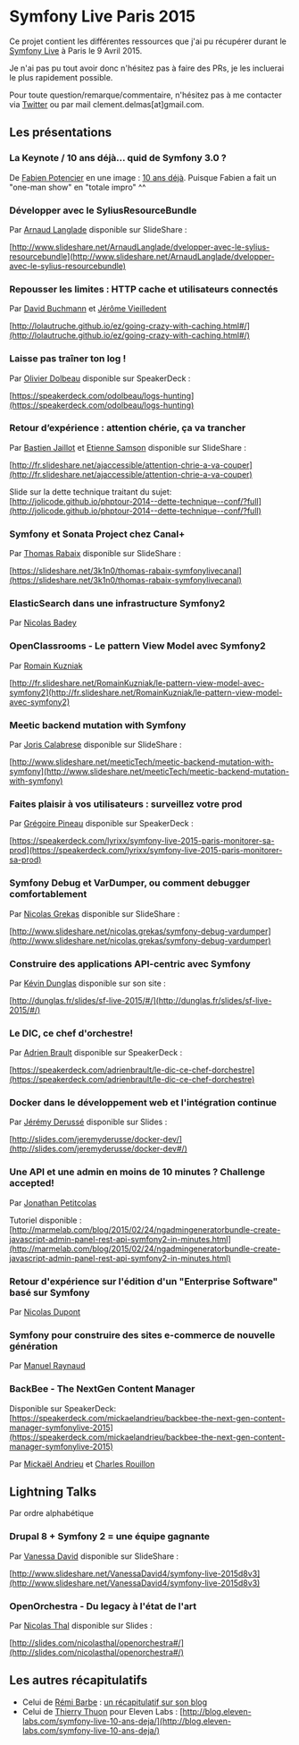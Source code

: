 # Symfony Live Paris 2015

Ce projet contient les différentes ressources que j'ai pu récupérer durant le [Symfony Live](http://paris2015.live.symfony.com/) à Paris le 9 Avril 2015.

Je n'ai pas pu tout avoir donc n'hésitez pas à faire des PRs, je les incluerai le plus rapidement possible.

Pour toute question/remarque/commentaire, n'hésitez pas à me contacter via [Twitter](https://twitter.com/clem) ou par mail clement.delmas[at]gmail.com.

## Les présentations

### La Keynote / 10 ans déjà... quid de Symfony 3.0 ? 

De [Fabien Potencier](http://fabien.potencier.org/) en une image : [10 ans déjà](https://twitter.com/ckimn/status/586075241002246144).
Puisque Fabien a fait un "one-man show" en "totale impro" ^^

### Développer avec le SyliusResourceBundle

Par [Arnaud Langlade](https://github.com/aRn0D) disponible sur SlideShare : 

[http://www.slideshare.net/ArnaudLanglade/dvelopper-avec-le-sylius-resourcebundle](http://www.slideshare.net/ArnaudLanglade/dvelopper-avec-le-sylius-resourcebundle)

### Repousser les limites : HTTP cache et utilisateurs connectés 

Par [David Buchmann](https://github.com/dbu) et [Jérôme Vieilledent](https://github.com/lolautruche)

[http://lolautruche.github.io/ez/going-crazy-with-caching.html#/](http://lolautruche.github.io/ez/going-crazy-with-caching.html#/)

### Laisse pas traîner ton log ! 

Par [Olivier Dolbeau](https://github.com/odolbeau) disponible sur SpeakerDeck :

[https://speakerdeck.com/odolbeau/logs-hunting](https://speakerdeck.com/odolbeau/logs-hunting)

### Retour d’expérience : attention chérie, ça va trancher 

Par [Bastien Jaillot](https://github.com/bastnic) et [Etienne Samson](https://github.com/etiennesamson) disponible sur SlideShare :

[http://fr.slideshare.net/ajaccessible/attention-chrie-a-va-couper](http://fr.slideshare.net/ajaccessible/attention-chrie-a-va-couper)

Slide sur la dette technique traitant du sujet: [http://jolicode.github.io/phptour-2014--dette-technique--conf/?full](http://jolicode.github.io/phptour-2014--dette-technique--conf/?full)

### Symfony et Sonata Project chez Canal+ 

Par [Thomas Rabaix](https://github.com/rande) disponible sur SlideShare :

[https://slideshare.net/3k1n0/thomas-rabaix-symfonylivecanal](https://slideshare.net/3k1n0/thomas-rabaix-symfonylivecanal)

### ElasticSearch dans une infrastructure Symfony2 

Par [Nicolas Badey](https://github.com/nicolasbadey)

### OpenClassrooms - Le pattern View Model avec Symfony2 

Par [Romain Kuzniak](https://github.com/romainkuzniak)

[http://fr.slideshare.net/RomainKuzniak/le-pattern-view-model-avec-symfony2](http://fr.slideshare.net/RomainKuzniak/le-pattern-view-model-avec-symfony2)

### Meetic backend mutation with Symfony 

Par [Joris Calabrese](https://github.com/lks) disponible sur SlideShare :

[http://www.slideshare.net/meeticTech/meetic-backend-mutation-with-symfony](http://www.slideshare.net/meeticTech/meetic-backend-mutation-with-symfony)

### Faites plaisir à vos utilisateurs : surveillez votre prod 

Par [Grégoire Pineau](https://github.com/lyrixx) disponible sur SpeakerDeck :

[https://speakerdeck.com/lyrixx/symfony-live-2015-paris-monitorer-sa-prod](https://speakerdeck.com/lyrixx/symfony-live-2015-paris-monitorer-sa-prod)

### Symfony Debug et VarDumper, ou comment debugger comfortablement 

Par [Nicolas Grekas](https://github.com/nicolas-grekas) disponible sur SlideShare :

[http://www.slideshare.net/nicolas.grekas/symfony-debug-vardumper](http://www.slideshare.net/nicolas.grekas/symfony-debug-vardumper)

### Construire des applications API-centric avec Symfony 

Par [Kévin Dunglas](https://github.com/dunglas) disponible sur son site :

[http://dunglas.fr/slides/sf-live-2015/#/](http://dunglas.fr/slides/sf-live-2015/#/)

### Le DIC, ce chef d'orchestre! 

Par [Adrien Brault](https://github.com/adrienbrault) disponible sur SpeakerDeck :

[https://speakerdeck.com/adrienbrault/le-dic-ce-chef-dorchestre](https://speakerdeck.com/adrienbrault/le-dic-ce-chef-dorchestre)

### Docker dans le développement web et l'intégration continue 

Par [Jérémy Derussé](https://github.com/jderusse) disponible sur Slides :

[http://slides.com/jeremyderusse/docker-dev/](http://slides.com/jeremyderusse/docker-dev#/)

### Une API et une admin en moins de 10 minutes ? Challenge accepted! 

Par [Jonathan Petitcolas](https://github.com/jpetitcolas) 

Tutoriel disponible : [http://marmelab.com/blog/2015/02/24/ngadmingeneratorbundle-create-javascript-admin-panel-rest-api-symfony2-in-minutes.html](http://marmelab.com/blog/2015/02/24/ngadmingeneratorbundle-create-javascript-admin-panel-rest-api-symfony2-in-minutes.html)

### Retour d'expérience sur l'édition d'un "Enterprise Software" basé sur Symfony 

Par [Nicolas Dupont](https://github.com/nidup)

### Symfony pour construire des sites e-commerce de nouvelle génération 

Par [Manuel Raynaud](https://github.com/lunika)

### BackBee - The NextGen Content Manager 

Disponible sur SpeakerDeck:
[https://speakerdeck.com/mickaelandrieu/backbee-the-next-gen-content-manager-symfonylive-2015](https://speakerdeck.com/mickaelandrieu/backbee-the-next-gen-content-manager-symfonylive-2015)

Par [Mickaël Andrieu](https://github.com/mickaelandrieu) et [Charles Rouillon](https://github.com/crouillon)


## Lightning Talks

Par ordre alphabétique

### Drupal 8 + Symfony 2 = une équipe gagnante

Par [Vanessa David](https://github.com/vanessakovalsky) disponible sur SlideShare :

[http://www.slideshare.net/VanessaDavid4/symfony-live-2015d8v3](http://www.slideshare.net/VanessaDavid4/symfony-live-2015d8v3)

### OpenOrchestra - Du legacy à l'état de l'art

Par [Nicolas Thal](https://github.com/nicolasThal) disponible sur Slides :

[http://slides.com/nicolasthal/openorchestra#/](http://slides.com/nicolasthal/openorchestra#/)

## Les autres récapitulatifs

- Celui de [Rémi Barbe](https://github.com/Remiii) : [un récapitulatif sur son blog](http://remibarbe.fr/blog/2015/04/09/symfony-live-2015-mes-notes/)
- Celui de [Thierry Thuon](https://github.com/lepiaf) pour Eleven Labs : [http://blog.eleven-labs.com/symfony-live-10-ans-deja/](http://blog.eleven-labs.com/symfony-live-10-ans-deja/)
